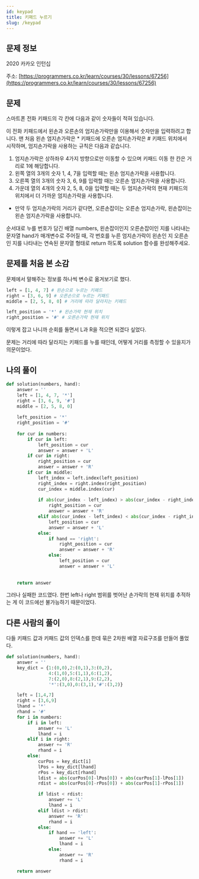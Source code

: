 ```yaml
---
id: keypad
title: 키패드 누르기
slug: /keypad
---
```


## 문제 정보

2020 카카오 인턴십

주소: [https://programmers.co.kr/learn/courses/30/lessons/67256](https://programmers.co.kr/learn/courses/30/lessons/67256)

## 문제

스마트폰 전화 키패드의 각 칸에 다음과 같이 숫자들이 적혀 있습니다.

이 전화 키패드에서 왼손과 오른손의 엄지손가락만을 이용해서 숫자만을 입력하려고 합니다.
맨 처음 왼손 엄지손가락은 * 키패드에 오른손 엄지손가락은 # 키패드 위치에서 시작하며, 엄지손가락을 사용하는 규칙은 다음과 같습니다.

1. 엄지손가락은 상하좌우 4가지 방향으로만 이동할 수 있으며 키패드 이동 한 칸은 거리로 1에 해당합니다.
2. 왼쪽 열의 3개의 숫자 1, 4, 7을 입력할 때는 왼손 엄지손가락을 사용합니다.
3. 오른쪽 열의 3개의 숫자 3, 6, 9를 입력할 때는 오른손 엄지손가락을 사용합니다.
4. 가운데 열의 4개의 숫자 2, 5, 8, 0을 입력할 때는 두 엄지손가락의 현재 키패드의 위치에서 더 가까운 엄지손가락을 사용합니다.
  - 만약 두 엄지손가락의 거리가 같다면, 오른손잡이는 오른손 엄지손가락, 왼손잡이는 왼손 엄지손가락을 사용합니다.

순서대로 누를 번호가 담긴 배열 numbers, 왼손잡이인지 오른손잡이인 지를 나타내는 문자열 hand가 매개변수로 주어질 때, 각 번호를 누른 엄지손가락이 왼손인 지 오른손인 지를 나타내는 연속된 문자열 형태로 return 하도록 solution 함수를 완성해주세요.


## 문제를 처음 본 소감

문제에서 말해주는 정보를 하나씩 변수로 옮겨보기로 했다.

```python
left = [1, 4, 7] # 왼손으로 누르는 키패드
right = [3, 6, 9] # 오른손으로 누르는 키패드
middle = [2, 5, 8, 0] # 거리에 따라 달라지는 키패드

left_position = '*' # 왼손가락 현재 위치
right_position = '#' # 오른손가락 현재 위치
```

이렇게 잡고 나니까 순회를 돌면서 L과 R을 적으면 되겠다 싶었다.

문제는 거리에 따라 달라지는 키패드를 누를 때인데, 어떻게 거리를 측정할 수 있을지가 의문이었다.

## 나의 풀이

```python
def solution(numbers, hand):
    answer = ''
    left = [1, 4, 7, '*']
    right = [3, 6, 9, '#']
    middle = [2, 5, 8, 0]
    
    left_position = '*'
    right_position = '#'
    
    for cur in numbers:
        if cur in left:
            left_position = cur
            answer = answer + 'L'
        if cur in right:
            right_position = cur
            answer = answer + 'R'
        if cur in middle:
            left_index = left.index(left_position)
            right_index = right.index(right_position)
            cur_index = middle.index(cur)
            
            if abs(cur_index - left_index) > abs(cur_index - right_index):
                right_position = cur
                answer = answer + 'R'
            elif abs(cur_index - left_index) < abs(cur_index - right_index):
                left_position = cur
                answer = answer + 'L'
            else:
                if hand == 'right':
                    right_position = cur
                    answer = answer + 'R'
                else:
                    left_position = cur
                    answer = answer + 'L'
                
    
    return answer
```

그러나 실패한 코드였다. 한번 left나 right 범위를 벗어난 손가락의 현재 위치를 추적하는 게 이 코드에선 불가능하기 때문이었다.

## 다른 사람의 풀이

다들 키패드 값과 키패드 값의 인덱스를 한데 묶은 2차원 배열 자료구조를 만들어 풀었다.

```python
def solution(numbers, hand):
    answer = ''
    key_dict = {1:(0,0),2:(0,1),3:(0,2),
                4:(1,0),5:(1,1),6:(1,2),
                7:(2,0),8:(2,1),9:(2,2),
                '*':(3,0),0:(3,1),'#':(3,2)}

    left = [1,4,7]
    right = [3,6,9]
    lhand = '*'
    rhand = '#'
    for i in numbers:
        if i in left:
            answer += 'L'
            lhand = i
        elif i in right:
            answer += 'R'
            rhand = i
        else:
            curPos = key_dict[i]
            lPos = key_dict[lhand]
            rPos = key_dict[rhand]
            ldist = abs(curPos[0]-lPos[0]) + abs(curPos[1]-lPos[1])
            rdist = abs(curPos[0]-rPos[0]) + abs(curPos[1]-rPos[1])

            if ldist < rdist:
                answer += 'L'
                lhand = i
            elif ldist > rdist:
                answer += 'R'
                rhand = i
            else:
                if hand == 'left':
                    answer += 'L'
                    lhand = i
                else:
                    answer += 'R'
                    rhand = i

    return answer
```
